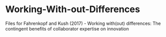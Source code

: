 # Working-With-out-Differences
Files for Fahrenkopf and Kush (2017) - Working with(out) differences: The contingent benefits of collaborator expertise on innovation

